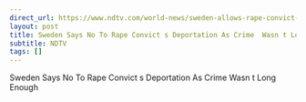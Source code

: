 ```yaml
---
direct_url: https://www.ndtv.com/world-news/sweden-allows-rape-convict-to-stay-in-country-no-to-deportation-as-crime-wasnt-long-enough-donald-trump-jr-reacts-9513411#publisher=newsstand
layout: post
title: Sweden Says No To Rape Convict s Deportation As Crime  Wasn t Long Enough 
subtitle: NDTV
tags: []
---
```


Sweden Says No To Rape Convict s Deportation As Crime  Wasn t Long Enough 
